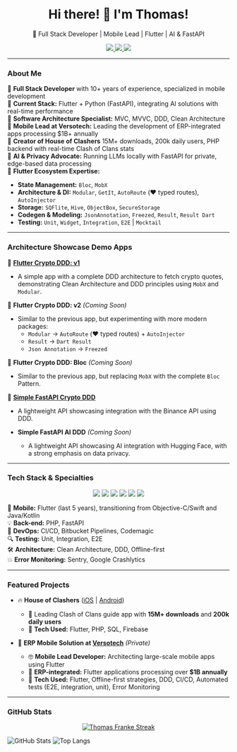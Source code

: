 
<h1 align="center">Hi there! 👋 I'm Thomas!</h1>

<p align="center">
  🚀 Full Stack Developer | Mobile Lead | Flutter | AI & FastAPI
</p>

<p align="center">
  <a href="https://www.linkedin.com/in/thomas-franke-32596639/">
    <img src="https://img.shields.io/badge/LinkedIn-0A66C2?style=for-the-badge&logo=linkedin&logoColor=white"/>
  </a>
  <a href="https://wakatime.com/@81ee337c-1e3d-460c-9004-b1ee1d921524">
    <img src="https://wakatime.com/badge/user/81ee337c-1e3d-460c-9004-b1ee1d921524.svg?style=for-the-badge"/>
  </a>
  <a href="https://frankeapps.com">
    <img src="https://img.shields.io/badge/Website-000000?style=for-the-badge&logo=internet-explorer&logoColor=white"/>
  </a>
</p>

---

### About Me

🔹 **Full Stack Developer** with 10+ years of experience, specialized in mobile development  
🔹 **Current Stack:** Flutter + Python (FastAPI), integrating AI solutions with real-time performance  
🔹 **Software Architecture Specialist:** MVC, MVVC, DDD, Clean Architecture  
🔹 **Mobile Lead at Versotech:** Leading the development of ERP-integrated apps processing $1B+ annually  
🔹 **Creator of House of Clashers** 15M+ downloads, 200k daily users, PHP backend with real-time Clash of Clans stats  
🔹 **AI & Privacy Advocate:** Running LLMs locally with FastAPI for private, edge-based data processing  
🔹 **Flutter Ecosystem Expertise:**  
  - **State Management:** `Bloc`, `MobX`  
  - **Architecture & DI:** `Modular`, `GetIt`, `AutoRoute` (❤️ typed routes), `AutoInjector`  
  - **Storage:** `SQFlite`, `Hive`, `ObjectBox`, `SecureStorage`  
  - **Codegen & Modeling:** `JsonAnnotation`, `Freezed`, `Result`, `Result Dart` 
  - **Testing:** `Unit`, `Widget`, `Integration`, `E2E` | `Mocktail`  

---

### Architecture Showcase Demo Apps

🔹 [**Flutter Crypto DDD: v1**](https://github.com/thomasfranke/flutter_ddd)  
  - A simple app with a complete DDD architecture to fetch crypto quotes, demonstrating Clean Architecture and DDD principles using `MobX` and `Modular`.  

🔹 **Flutter Crypto DDD: v2** *(Coming Soon)*  
  - Similar to the previous app, but experimenting with more modern packages:
    - `Modular` → `AutoRoute` (❤️ typed routes) + `AutoInjector`
    - `Result` → `Dart Result`
    - `Json Annotation` → `Freezed`  

🔹 **Flutter Crypto DDD: Bloc** *(Coming Soon)*  
  - Similar to the previous app, but replacing `MobX` with the complete `Bloc` Pattern.  

🔹 [**Simple FastAPI Crypto DDD**](https://github.com/thomasfranke/fastapi_ddd)  
  - A lightweight API showcasing integration with the Binance API using DDD.  

- **Simple FastAPI AI DDD** *(Coming Soon)*  
  - A lightweight API showcasing AI integration with Hugging Face, with a strong emphasis on data privacy.  


---

### Tech Stack & Specialties

<p align="center">
  <img src="https://img.shields.io/badge/Flutter-02569B?style=for-the-badge&logo=flutter&logoColor=white"/>
  <img src="https://img.shields.io/badge/FastAPI-009688?style=for-the-badge&logo=fastapi&logoColor=white"/>
  <img src="https://img.shields.io/badge/PHP-777BB4?style=for-the-badge&logo=php&logoColor=white"/>
  <img src="https://img.shields.io/badge/CI/CD-0A192F?style=for-the-badge&logo=githubactions&logoColor=white"/>
  <img src="https://img.shields.io/badge/MySQL-4479A1?style=for-the-badge&logo=mysql&logoColor=white"/>
  <img src="https://img.shields.io/badge/Git-F05032?style=for-the-badge&logo=git&logoColor=white"/>
</p>

📱 **Mobile:** Flutter (last 5 years), transitioning from Objective-C/Swift and Java/Kotlin  
💡 **Back-end:** PHP, FastAPI  
🚀 **DevOps:** CI/CD, Bitbucket Pipelines, Codemagic   
🔍 **Testing:** Unit, Integration, E2E   
🛠 **Architecture:** Clean Architecture, DDD, Offline-first   
💥 **Error Monitoring:** Sentry, Google Crashlytics  

---

### Featured Projects

- 🔥 **House of Clashers** ([iOS](https://apps.apple.com/us/app/house-of-clashers-clash-guide/id653987498) | [Android](https://play.google.com/store/apps/details?id=com.frankeaplicativos.houseofclashers&hl=pt_BR))
  - 📌 Leading Clash of Clans guide app with **15M+ downloads** and **200k daily users**
  - 🔧 **Tech Used:** Flutter, PHP, SQL, Firebase

- 🚀 **ERP Mobile Solution at [Versotech](https://versotech.com.br)** *(Private)*
  - 🤓 **Mobile Lead Developer:** Architecting large-scale mobile apps using Flutter
  - 📌 **ERP-integrated:** Flutter applications processing over **$1B annually**
  - 🔧 **Tech Used:** Flutter, Offline-first strategies, DDD, CI/CD, Automated tests (E2E, integration, unit), Error Monitoring

---

### GitHub Stats

<p align="center">
    <a href="https://github.com/thomasfranke">
        <img title="Get streak stats for your profile at git.io/streak-stats" alt="Thomas Franke Streak" src="https://github-readme-streak-stats.herokuapp.com?user=thomasfranke&theme=react&hide_border=true&stroke=0000&background=060A0CD0"/>
    </a>
</p>

![GitHub Stats](https://github-readme-stats.vercel.app/api?username=thomasfranke&show_icons=true&theme=react&hide_border=true&bg_color=0D1117)
![Top Langs](https://github-readme-stats.vercel.app/api/top-langs/?username=thomasfranke&langs_count=8&count_private=true&layout=compact&theme=react&hide_border=true&bg_color=0D1117)
